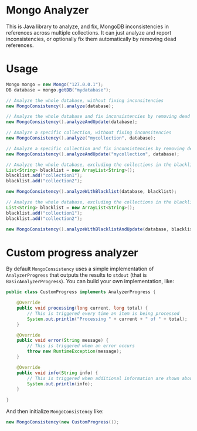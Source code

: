 # Mongo Analyzer

This is Java library to analyze, and fix, MongoDB inconsistencies in references across multiple collections. It can just analyze and report inconsistencies, or optionally fix them automatically by removing dead references.

# Usage

```java
Mongo mongo = new Mongo("127.0.0.1");
DB database = mongo.getDB("mydatabase");

// Analyze the whole database, without fixing inconsitencies
new MongoConsistency().analyze(database);

// Analyze the whole database and fix inconsistencies by removing dead references
new MongoConsistency().analyzeAndUpdate(database);

// Analyze a specific collection, without fixing inconsitencies
new MongoConsistency().analyze("mycollection", database);

// Analyze a specific collection and fix inconsistencies by removing dead references
new MongoConsistency().analyzeAndUpdate("mycollection", database);

// Analyze the whole database, excluding the collections in the blacklist
List<String> blacklist = new ArrayList<String>();
blacklist.add("collection1");
blacklist.add("collection2");

new MongoConsistency().analyzeWithBlacklist(database, blacklist);

// Analyze the whole database, excluding the collections in the blacklist, and fix inconsistencies by removing dead references
List<String> blacklist = new ArrayList<String>();
blacklist.add("collection1");
blacklist.add("collection2");

new MongoConsistency().analyzeWithBlacklistAndUpdate(database, blacklist);
```

# Custom progress analyzer

By default `MongoConsistency` uses a simple implementation of `AnalyzerProgress` that outputs the results to `stdout` (that is `BasicAnalyzerProgress`). You can build your own implementation, like:

```java
public class CustomProgress implements AnalyzerProgress {

	@Override
	public void processing(long current, long total) {
		// This is triggered every time an item is being processed
		System.out.println("Processing " + current + " of " + total);
	}

	@Override
	public void error(String message) {
		// This is triggered when an error occurs
		throw new RuntimeException(message);
	}

	@Override
	public void info(String info) {
		// This is triggered when additional information are shown about the current operation
		System.out.println(info);
	}
		
}
```

And then initialize `MongoConsistency` like:

```java
new MongoConsistency(new CustomProgress());
```
